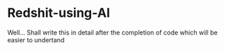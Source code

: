 # Redshit-using-AI
Well...
Shall write this in detail after the completion of code which will be easier to undertand
